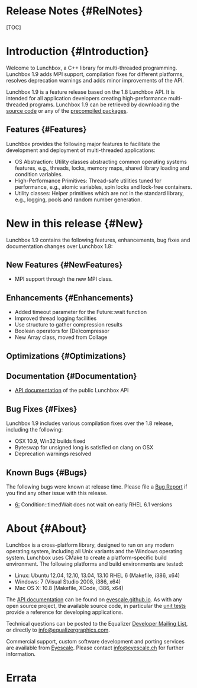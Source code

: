 Release Notes {#RelNotes}
============

[TOC]

# Introduction {#Introduction}

Welcome to Lunchbox, a C++ library for multi-threaded programming.
Lunchbox 1.9 adds MPI support, compilation fixes for different
platforms, resolves deprecation warnings and adds minor improvements of
the API.

Lunchbox 1.9 is a feature release based on the 1.8 Lunchbox API. It is
intended for all application developers creating high-preformance
multi-threaded programs. Lunchbox 1.9 can be retrieved by downloading
the
[source code](http://www.equalizergraphics.com/downloads/Lunchbox-1.9.0.tar.gz)
or any of the
[precompiled packages](http://www.equalizergraphics.com/downloads/major.html).

## Features {#Features}

Lunchbox provides the following major features to facilitate the
development and deployment of multi-threaded applications:

* OS Abstraction: Utility classes abstracting common operating systems
  features, e.g., threads, locks, memory maps, shared library loading
  and condition variables.
* High-Performance Primitives: Thread-safe utilities tuned for
  performance, e.g., atomic variables, spin locks and lock-free
  containers.
* Utility classes: Helper primitives which are not in the standard
  library, e.g., logging, pools and random number generation.

# New in this release {#New}

Lunchbox 1.9 contains the following features, enhancements, bug fixes
and documentation changes over Lunchbox 1.8:

## New Features {#NewFeatures}

* MPI support through the new MPI class.

## Enhancements {#Enhancements}

* Added timeout parameter for the Future::wait function
* Improved thread logging facilities
* Use structure to gather compression results
* Boolean operators for (De)compressor
* New Array class, moved from Collage

## Optimizations {#Optimizations}

## Documentation {#Documentation}

* [API documentation](http://eyescale.github.io/Lunchbox-1.9/index.html)
  of the public Lunchbox API

## Bug Fixes {#Fixes}

Lunchbox 1.9 includes various compilation fixes over the 1.8 release, including
the following:

* OSX 10.9, Win32 builds fixed
* Byteswap for unsigned long is satisfied on clang on OSX
* Deprecation warnings resolved

## Known Bugs {#Bugs}

The following bugs were known at release time. Please file a
[Bug Report](https://github.com/Eyescale/Lunchbox/issues) if you find
any other issue with this release.

* [6:](https://github.com/Eyescale/Lunchbox/issues/6)
Condition::timedWait does not wait on early RHEL 6.1 versions

# About {#About}

Lunchbox is a cross-platform library, designed to run on any modern
operating system, including all Unix variants and the Windows operating
system. Lunchbox uses CMake to create a platform-specific build
environment. The following platforms and build environments are tested:

* Linux: Ubuntu 12.04, 12.10, 13.04, 13.10 RHEL 6 (Makefile, i386, x64)
* Windows: 7 (Visual Studio 2008, i386, x64)
* Mac OS X: 10.8 (Makefile, XCode, i386, x64)

The
[API documentation](http://eyescale.github.io/Lunchbox-1.8/index.html)
can be found on [eyescale.github.io](http://eyescale.github.io/). As
with any open source project, the available source code, in particular
the [unit tests](https://github.com/Eyescale/Lunchbox/tree/1.8/tests)
provide a reference for developing applications.

Technical questions can be posted to the Equalizer
  [Developer Mailing List](http://www.equalizergraphics.com/cgi-bin/mailman/listinfo/eq-dev),
  or directly to
  [info@equalizergraphics.com](mailto:info@equalizergraphics.com?subject=Lunchbox%20question).

Commercial support, custom software development and porting services are
available from [Eyescale](http://www.eyescale.ch). Please contact
[info@eyescale.ch](mailto:info@eyescale.ch?subject=Lunchbox%20support)
for further information.

# Errata
